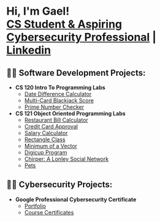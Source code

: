 <h1>Hi, I'm Gael! <br/><a href="https://github.com/alejandro-garf">CS Student & Aspiring Cybersecurity Professional</a> | <a href="https://www.linkedin.com/in/gael-alejandro-fonseca/">Linkedin</a>

<h2>👨‍💻 Software Development Projects:</h2>

- <b>CS 120 Intro To Programming Labs</b>
  - [Date Difference Calculator](https://github.com/cpsc-spring-2023/cpsc-120-lab-03-alejandro-sora/tree/main/part-2)
  - [Multi-Card Blackjack Score](https://github.com/cpsc-spring-2023/cpsc-120-lab-07-alejandro-albert/tree/main/part-2)
  - [Prime Number Checker](https://github.com/cpsc-spring-2023/cpsc-120-lab-08-albert-and-alejandro/tree/main/part-2)
- <b>CS 121 Object Oriented Programming Labs</b>
  - [Restaurant Bill Calculator](https://github.com/CSUF-CPSC121L-2023F/lab-01-alejandro-garf/tree/main/prob01)
  - [Credit Card Approval](https://github.com/CSUF-CPSC121L-2023F/lab-01-alejandro-garf/tree/main/prob01)
  - [Salary Calculator](https://github.com/CSUF-CPSC121L-2023F/lab03-alejandro-garf/tree/main/prob02)
  - [Rectangle Class](https://github.com/CSUF-CPSC121L-2023F/lab-04-alejandro-garf/tree/main/prob02)
  - [Minimum of a Vector](https://github.com/CSUF-CPSC121L-2023F/lab-05-alejandro-garf/tree/main/prob01)
  - [Digicup Program](https://github.com/CSUF-CPSC121L-2023F/lab-06-alejandro-garf/tree/main/prob02)
  - [Chirper: A Lonley Social Network](https://github.com/CSUF-CPSC121L-2023F/lab-07-alejandro-garf/tree/main/prob02)
  - [Pets](https://github.com/CSUF-CPSC121L-2023F/lab-08-alejandro-garf/tree/main/prob02)
 <h2>👨‍💻 Cybersecurity Projects:</h2>

 - <b>Google Professional Cybersecurity Certificate</b>
   - [Portfolio](https://github.com/alejandro-garf/GoogleCybersecurityPortfolio/blob/main/README.md)
   - [Course Certificates](https://github.com/alejandro-garf/Certificates/blob/main/README.md)



<!--
**joshmadakor1/joshmadakor1** is a ✨ _special_ ✨ repository because its `README.md` (this file) appears on your GitHub profile.

Here are some ideas to get you started:

- 🔭 I’m currently working on ...
- 🌱 I’m currently learning ...
- 👯 I’m looking to collaborate on ...
- 🤔 I’m looking for help with ...
- 💬 Ask me about ...
- 📫 How to reach me: ...
- 😄 Pronouns: ...
- ⚡ Fun fact: ...
-->
